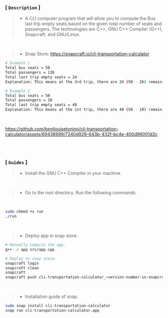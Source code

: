 ### [ `Description` ]
> - A CLI computer program that will allow you to compute the Bus last trip empty
    seats based on the given total number of seats and passengers. The technologies
    are C++, GNU C++ Compiler (G++), Snapcraft, and GNU/Linux.

<br />

> - Snap Store: https://snapcraft.io/cli-transportation-calculator

```bash
# Example 1
Total bus seats = 50
Total passengers = 126
Total last trip empty seats = 24
Explanation: This means at the 3rd trip, there are 24 (50 - 26) remaining seats.

# Example 2
Total bus seats = 50
Total passengers = 10
Total last trip empty seats = 40
Explanation: This means at the 1st trip, there are 40 (50 - 10) remaining seats.
```

<br />

https://github.com/kentlouisetonino/cli-transportation-calculator/assets/69438999/7240d929-643b-432f-bc4e-400d96001d2c

<br />
<br />



### [ `Guides` ]
> - Install the GNU C++ Compiler in your machine.

<br />

> - Go to the root directory. Run the following commands.

<br />

```bash
sudo chmod +x run
./run
```

<br />

> - Deploy app in snap store.

```bash
# Manually compile the app.
g++ -o app src/app.cpp

# Deploy to snap store.
snapcraft login
snapcraft clean
snapcraft
snapcraft push cli-transportation-calculator_<version-number-in-snapcraft-yaml>_amd64.snap --release=stable
```

<br />

> - Installation guide of snap.

```bash
sudo snap install cli-transportation-calculator
snap run cli-transportation-calculator.app
```


